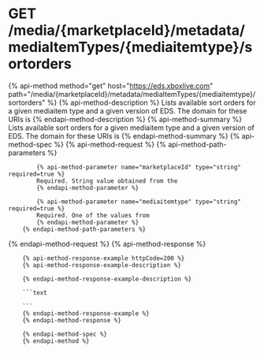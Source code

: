 # GET /media/{marketplaceId}/metadata/mediaItemTypes/{mediaitemtype}/sortorders

{% api-method method="get" host="https://eds.xboxlive.com" path="/media/{marketplaceId}/metadata/mediaItemTypes/{mediaitemtype}/sortorders" %}
        {% api-method-description %}
        Lists available sort orders for a given mediaitem type and a given version of EDS. The domain for these URIs is 
        {% endapi-method-description %}
        {% api-method-summary %}
        Lists available sort orders for a given mediaitem type and a given version of EDS. The domain for these URIs is 
        {% endapi-method-summary %}
        {% api-method-spec %}
        {% api-method-request %}
        {% api-method-path-parameters %}
        
            {% api-method-parameter name="marketplaceId" type="string" required=true %}
            Required. String value obtained from the 
            {% endapi-method-parameter %}

            {% api-method-parameter name="mediaitemtype" type="string" required=true %}
            Required. One of the values from 
            {% endapi-method-parameter %}
        {% endapi-method-path-parameters %}
{% endapi-method-request %}
        {% api-method-response %}
        
        {% api-method-response-example httpCode=200 %}
        {% api-method-response-example-description %}
        
        {% endapi-method-response-example-description %}
        
        ```text
        
        ```
        {% endapi-method-response-example %}
        {% endapi-method-response %}
        
        {% endapi-method-spec %}
        {% endapi-method %}